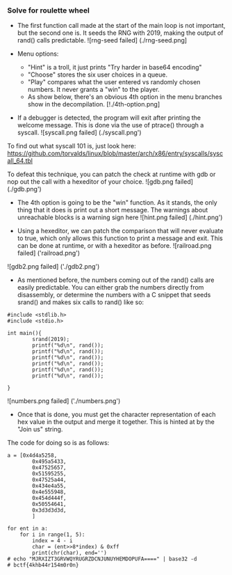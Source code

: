 ### Solve for roulette wheel

* The first function call made at the start of the main loop is not important,
but the second one is. It seeds the RNG with 2019, making the output of rand() calls predictable.
![rng-seed failed] (./rng-seed.png]

* Menu options:
	- "Hint" is a troll, it just prints "Try harder in base64 encoding"
	- "Choose" stores the six user choices in a queue.
	- "Play" compares what the user entered vs randomly chosen numbers. 
	It never grants a "win" to the player.
	- As show below, there's an obvious 4th option in the menu branches show in the decompilation.
	[!./4th-option.png]
* If a debugger is detected, the program will exit after printing the welcome message.
This is done via the use of ptrace() through a syscall.
![syscall.png failed] (./syscall.png')

To find out what syscall 101 is, just look here: https://github.com/torvalds/linux/blob/master/arch/x86/entry/syscalls/syscall_64.tbl

To defeat this technique, you can patch the check at runtime with gdb or nop out the call with a hexeditor of your choice.
![gdb.png failed] (./gdb.png')

* The 4th option is going to be the "win" function. As it stands, the only thing that it does is print out a short message.
The warnings about unreachable blocks is a warning sign here
![hint.png failed] (./hint.png')

* Using a hexeditor, we can patch the comparison that will never evaluate to true, which only allows this function
to print a message and exit. This can be done at runtime, or with a hexeditor as before.
![railroad.png failed] ('railroad.png')

![gdb2.png failed] ('./gdb2.png')

* As mentioned before, the numbers coming out of the rand() calls are easily predictable.
You can either grab the numbers directly from disassembly, or determine the numbers with a C snippet that seeds srand()
and makes six calls to rand() like so:
```
#include <stdlib.h>
#include <stdio.h>

int main(){
        srand(2019);
        printf("%d\n", rand());
        printf("%d\n", rand());
        printf("%d\n", rand());
        printf("%d\n", rand());
        printf("%d\n", rand());
        printf("%d\n", rand());

}
```
![numbers.png failed] ('./numbers.png')


* Once that is done, you must get the character representation of each hex value in the output and merge it together.
This is hinted at by the "Join us" string.

The code for doing so is as follows:
```
a = [0x4d4a5258,
        0x495a5433,
        0x47525657,
        0x51595255,
        0x47525a44,
        0x434e4a55,
        0x4e555948,
        0x454d444f,
        0x50554641,
        0x3d3d3d3d,
        ]

for ent in a:
    for i in range(1, 5):
        index = 4 - i
        char = (ent>>8*index) & 0xff
        print(chr(char), end='')
# echo "MJRXIZT3GRVWQYRUGRZDCNJUNUYHEMDOPUFA====" | base32 -d
# bctf{4khb44r154m0r0n}
```


